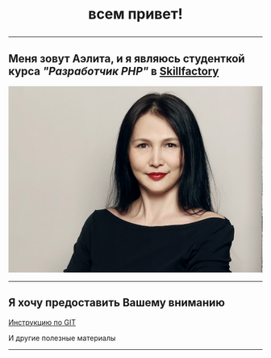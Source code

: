 
<h1 align="center"> всем привет!</ph1>

---

## Меня зовут Аэлита, и я являюсь студенткой курса *"Разработчик PHP"*  в [Skillfactory](https://skillfactory.ru/)

![](./assets/123.jpg)


--- 

## Я хочу предоставить Вашему вниманию
[Инструкцию по GIT](./gitmain.md)

И другие полезные материалы 

---





